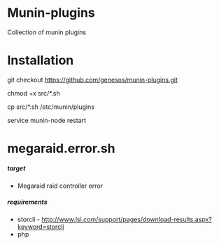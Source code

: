 # Munin-plugins

Collection of munin plugins

# Installation

git checkout https://github.com/genesos/munin-plugins.git

chmod +x src/*.sh

cp src/*.sh /etc/munin/plugins

service munin-node restart

# megaraid.error.sh

##### target

- Megaraid raid controller error 

##### requirements

- storcli - http://www.lsi.com/support/pages/download-results.aspx?keyword=storcli
- php


